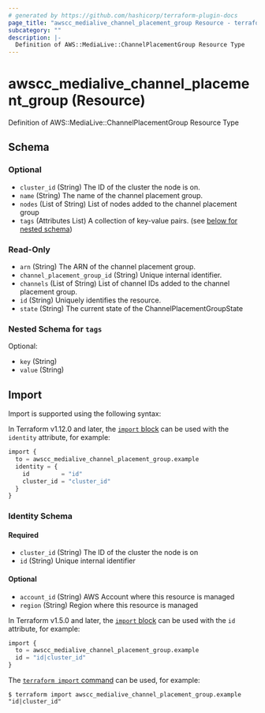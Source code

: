 ```yaml
---
# generated by https://github.com/hashicorp/terraform-plugin-docs
page_title: "awscc_medialive_channel_placement_group Resource - terraform-provider-awscc"
subcategory: ""
description: |-
  Definition of AWS::MediaLive::ChannelPlacementGroup Resource Type
---
```


# awscc_medialive_channel_placement_group (Resource)

Definition of AWS::MediaLive::ChannelPlacementGroup Resource Type



<!-- schema generated by tfplugindocs -->
## Schema

### Optional

- `cluster_id` (String) The ID of the cluster the node is on.
- `name` (String) The name of the channel placement group.
- `nodes` (List of String) List of nodes added to the channel placement group
- `tags` (Attributes List) A collection of key-value pairs. (see [below for nested schema](#nestedatt--tags))

### Read-Only

- `arn` (String) The ARN of the channel placement group.
- `channel_placement_group_id` (String) Unique internal identifier.
- `channels` (List of String) List of channel IDs added to the channel placement group.
- `id` (String) Uniquely identifies the resource.
- `state` (String) The current state of the ChannelPlacementGroupState

<a id="nestedatt--tags"></a>
### Nested Schema for `tags`

Optional:

- `key` (String)
- `value` (String)

## Import

Import is supported using the following syntax:

In Terraform v1.12.0 and later, the [`import` block](https://developer.hashicorp.com/terraform/language/import) can be used with the `identity` attribute, for example:

```terraform
import {
  to = awscc_medialive_channel_placement_group.example
  identity = {
    id         = "id"
    cluster_id = "cluster_id"
  }
}
```

<!-- schema generated by tfplugindocs -->
### Identity Schema

#### Required

- `cluster_id` (String) The ID of the cluster the node is on
- `id` (String) Unique internal identifier

#### Optional

- `account_id` (String) AWS Account where this resource is managed
- `region` (String) Region where this resource is managed

In Terraform v1.5.0 and later, the [`import` block](https://developer.hashicorp.com/terraform/language/import) can be used with the `id` attribute, for example:

```terraform
import {
  to = awscc_medialive_channel_placement_group.example
  id = "id|cluster_id"
}
```

The [`terraform import` command](https://developer.hashicorp.com/terraform/cli/commands/import) can be used, for example:

```shell
$ terraform import awscc_medialive_channel_placement_group.example "id|cluster_id"
```
